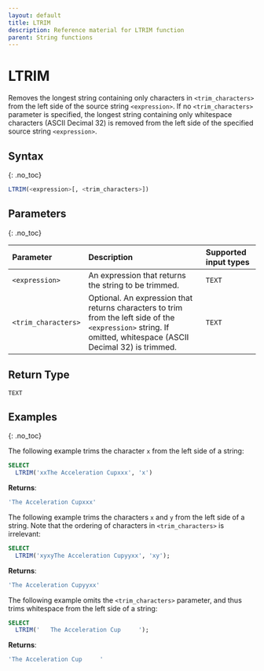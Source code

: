 ```yaml
---
layout: default
title: LTRIM
description: Reference material for LTRIM function
parent: String functions
---
```


# LTRIM

Removes the longest string containing only characters in `<trim_characters>` from the left side of the source string `<expression>`. If no `<trim_characters>` parameter is specified, the longest string containing only whitespace characters (ASCII Decimal 32) is removed from the left side of the specified source string `<expression>`.

## Syntax
{: .no_toc}

```sql
LTRIM(<expression>[, <trim_characters>])
```

## Parameters 
{: .no_toc}

| Parameter        | Description                | Supported input types | 
| :--------------- | :------------------------- | :----------|
| `<expression>`  | An expression that returns the string to be trimmed. | `TEXT` |
| `<trim_characters>` | Optional. An expression that returns characters to trim from the left side of the `<expression>` string. If omitted, whitespace (ASCII Decimal 32) is trimmed. | `TEXT` | 

## Return Type 
`TEXT`

## Examples
{: .no_toc}

The following example trims the character `x` from the left side of a string:

```sql
SELECT
  LTRIM('xxThe Acceleration Cupxxx', 'x') 
```

**Returns**:

```sql
'The Acceleration Cupxxx'
```

The following example trims the characters `x` and `y` from the left side of a string. Note that the ordering of characters in `<trim_characters>` is irrelevant:

```sql
SELECT
  LTRIM('xyxyThe Acceleration Cupyyxx', 'xy');
```

**Returns**:

```sql
'The Acceleration Cupyyxx'
```

The following example omits the `<trim_characters>` parameter, and thus trims whitespace from the left side of a string: 

```sql
SELECT
  LTRIM('   The Acceleration Cup     ');
```

**Returns**:

```sql
'The Acceleration Cup     '
```
